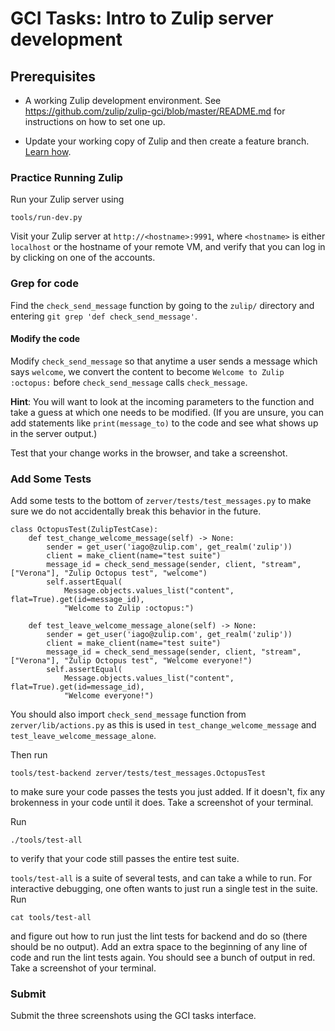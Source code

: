 # GCI Tasks: Intro to Zulip server development

## Prerequisites

* A working Zulip development environment. See
  https://github.com/zulip/zulip-gci/blob/master/README.md for instructions
  on how to set one up.

* Update your working copy of Zulip and then create a feature branch. [Learn
  how](../before-every-task.md).

### Practice Running Zulip

Run your Zulip server using
```
tools/run-dev.py
```

Visit your Zulip server at `http://<hostname>:9991`, where `<hostname>` is
either `localhost` or the hostname of your remote VM, and verify that you
can log in by clicking on one of the accounts.

### Grep for code

Find the `check_send_message` function by going to the `zulip/` directory
and entering `git grep 'def check_send_message'`.

#### Modify the code

Modify `check_send_message` so that anytime a user sends a message which says
`welcome`, we convert the content to become `Welcome to Zulip :octopus:`
before `check_send_message` calls `check_message`.

**Hint**: You will want to look at the incoming parameters to the function
and take a guess at which one needs to be modified.  (If you are unsure,
you can add statements like `print(message_to)` to the code and see
what shows up in the server output.)

Test that your change works in the browser, and take a screenshot.

### Add Some Tests

Add some tests to the bottom of `zerver/tests/test_messages.py` to make sure
we do not accidentally break this behavior in the future.

```
class OctopusTest(ZulipTestCase):
    def test_change_welcome_message(self) -> None:
        sender = get_user('iago@zulip.com', get_realm('zulip'))
        client = make_client(name="test suite")
        message_id = check_send_message(sender, client, "stream", ["Verona"], "Zulip Octopus test", "welcome")
        self.assertEqual(
            Message.objects.values_list("content", flat=True).get(id=message_id),
            "Welcome to Zulip :octopus:")

    def test_leave_welcome_message_alone(self) -> None:
        sender = get_user('iago@zulip.com', get_realm('zulip'))
        client = make_client(name="test suite")
        message_id = check_send_message(sender, client, "stream", ["Verona"], "Zulip Octopus test", "Welcome everyone!")
        self.assertEqual(
            Message.objects.values_list("content", flat=True).get(id=message_id),
            "Welcome everyone!")
```
You should also import `check_send_message` function from `zerver/lib/actions.py`
as this is used in `test_change_welcome_message` and `test_leave_welcome_message_alone`.

Then run
```
tools/test-backend zerver/tests/test_messages.OctopusTest
```
to make sure your code passes the tests you just added. If it doesn't,
fix any brokenness in your code until it does. Take a screenshot of
your terminal.

Run
```
./tools/test-all
```
to verify that your code still passes the entire test suite.

`tools/test-all` is a suite of several tests, and can take a while to run. For
interactive debugging, one often wants to just run a single test in the suite. Run
```
cat tools/test-all
```
and figure out how to run just the lint tests for backend and do so (there should be no
output). Add an extra space to the beginning of any line of code and run the
lint tests again. You should see a bunch of output in red. Take a screenshot of
your terminal.

### Submit

Submit the three screenshots using the GCI tasks interface.

